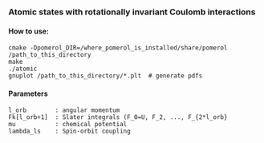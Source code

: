 ### Atomic states with rotationally invariant Coulomb interactions

#### How to use:
```
cmake -Dpomerol_DIR=/where_pomerol_is_installed/share/pomerol /path_to_this_directory
make
./atomic
gnuplot /path_to_this_directory/*.plt  # generate pdfs
```

#### Parameters
```
l_orb        : angular momentum
Fk[l_orb+1]  : Slater integrals (F_0=U, F_2, ..., F_{2*l_orb}
mu           : chemical potential
lambda_ls    : Spin-orbit coupling
```
